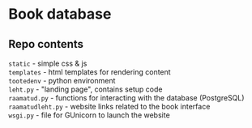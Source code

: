 # Book database

## Repo contents
`static` - simple css & js  
`templates` - html templates for rendering content  
`tootedenv` - python environment  
`leht.py` - "landing page", contains setup code  
`raamatud.py` - functions for interacting with the database (PostgreSQL)  
`raamatudleht.py` - website links related to the book interface  
`wsgi.py` - file for GUnicorn to launch the website  
